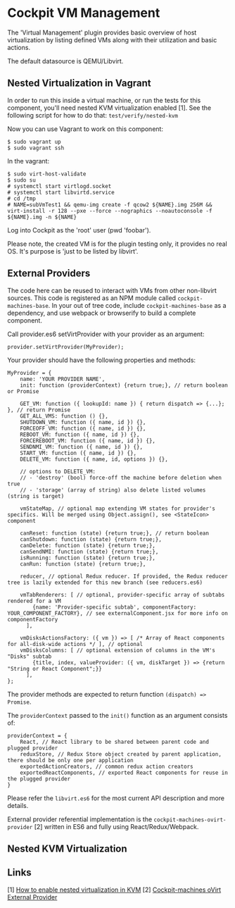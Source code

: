 # Cockpit VM Management
The 'Virtual Management' plugin provides basic overview of host virtualization by listing defined VMs along with their utilization and basic actions.

The default datasource is QEMU/Libvirt.

## Nested Virtualization in Vagrant

In order to run this inside a virtual machine, or run the tests for this component,
you'll need nested KVM virtualization enabled [1]. See the following script for how to
do that: ```test/verify/nested-kvm```

Now you can use Vagrant to work on this component:

    $ sudo vagrant up
    $ sudo vagrant ssh

In the vagrant:

    $ sudo virt-host-validate
    $ sudo su
    # systemctl start virtlogd.socket
    # systemctl start libvirtd.service
    # cd /tmp
    # NAME=subVmTest1 && qemu-img create -f qcow2 ${NAME}.img 256M && virt-install -r 128 --pxe --force --nographics --noautoconsole -f ${NAME}.img -n ${NAME}

Log into Cockpit as the 'root' user (pwd 'foobar').

Please note, the created VM is for the plugin testing only, it provides no real OS.
It's purpose is 'just to be listed by libvirt'.

## External Providers

The code here can be reused to interact with VMs from other non-libvirt sources.
This code is registered as an NPM module called ```cockpit-machines-base```. In
your out of tree code, include ```cockpit-machines-base``` as a dependency,
and use webpack or browserify to build a complete component.

Call provider.es6 setVirtProvider with your provider as an argument:

    provider.setVirtProvider(MyProvider);

Your provider should have the following properties and methods:

    MyProvider = {
        name: 'YOUR PROVIDER NAME',
        init: function (providerContext) {return true;}, // return boolean or Promise

        GET_VM: function ({ lookupId: name }) { return dispatch => {...}; }, // return Promise
        GET_ALL_VMS: function () {},
        SHUTDOWN_VM: function ({ name, id }) {},
        FORCEOFF_VM: function ({ name, id }) {},
        REBOOT_VM: function ({ name, id }) {},
        FORCEREBOOT_VM: function ({ name, id }) {},
        SENDNMI_VM: function ({ name, id }) {},
        START_VM: function ({ name, id }) {},
        DELETE_VM: function ({ name, id, options }) {},

        // options to DELETE_VM:
        // - 'destroy' (bool) force-off the machine before deletion when true
        // - 'storage' (array of string) also delete listed volumes (string is target)

        vmStateMap, // optional map extending VM states for provider's specifics. Will be merged using Object.assign(), see <StateIcon> component

        canReset: function (state) {return true;}, // return boolean
        canShutdown: function (state) {return true;},
        canDelete: function (state) {return true;},
        canSendNMI: function (state) {return true;},
        isRunning: function (state) {return true;},
        canRun: function (state) {return true;},

        reducer, // optional Redux reducer. If provided, the Redux reducer tree is lazily extended for this new branch (see reducers.es6)

        vmTabRenderers: [ // optional, provider-specific array of subtabs rendered for a VM
            {name: 'Provider-specific subtab', componentFactory: YOUR_COMPONENT_FACTORY}, // see externalComponent.jsx for more info on componentFactory
          ],

        vmDisksActionsFactory: ({ vm }) => [ /* Array of React components for all-disk-wide actions */ ], // optional
        vmDisksColumns: [ // optional extension of columns in the VM's "Disks" subtab
            {title, index, valueProvider: ({ vm, diskTarget }) => {return "String or React Component";}}
          ],
    };

The provider methods are expected to return function `(dispatch) => Promise`.

The `providerContext` passed to the `init()` function as an argument consists of:

    providerContext = {
        React, // React library to be shared between parent code and plugged provider
        reduxStore, // Redux Store object created by parent application, there should be only one per application
        exportedActionCreators, // common redux action creators
        exportedReactComponents, // exported React components for reuse in the plugged provider
    }

Please refer the `libvirt.es6` for the most current API description and more details.

External provider referential implementation is the `cockpit-machines-ovirt-provider` [2] written in ES6 and fully using React/Redux/Webpack.

## Nested KVM Virtualization

## Links
\[1\] [How to enable nested virtualization in KVM](https://fedoraproject.org/wiki/How_to_enable_nested_virtualization_in_KVM)
\[2\] [Cockpit-machines oVirt External Provider](https://github.com/oVirt/cockpit-machines-ovirt-provider)
